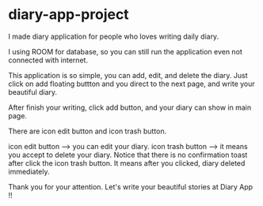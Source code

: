 # diary-app-project

I made diary application for people who loves writing daily diary.

I using ROOM for database, so you can still run the application even not connected with internet.

This application is so simple, you can add, edit, and delete the diary. 
Just click on add floating buttton and you direct to the next page, and write your beautiful diary.

After finish your writing, click add button, and your diary can show in main page.

There are icon edit button and icon trash button.

icon edit button --> you can edit your diary. 
icon trash button --> it means you accept to delete your diary. 
Notice that there is no confirmation toast after click the icon trash button. It means after you clicked, diary deleted immediately.

Thank you for your attention. Let's write your beautiful stories at Diary App !!
